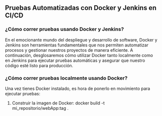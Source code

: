 <h2 align="left"> Pruebas Automatizadas con Docker y Jenkins en CI/CD </h2>

<h3 align="left"> ¿Cómo correr pruebas usando Docker y Jenkins? </h3>
<p align="left">  En el emocionante mundo del despliegue y desarrollo de software, Docker y Jenkins son herramientas fundamentales que nos permiten automatizar procesos y gestionar nuestros proyectos de manera eficiente. A continuación, desglosaremos cómo utilizar Docker tanto localmente como en Jenkins para ejecutar pruebas automáticas y asegurar que nuestro código esté listo para producción. </p>

<h3 align="left"> ¿Cómo correr pruebas localmente usando Docker? </h3>
<p align="left">  Una vez tienes Docker instalado, es hora de ponerlo en movimiento para ejecutar pruebas:

1. Construir la imagen de Docker: docker build -t mi_repositorio/webApp:tag .

</p>